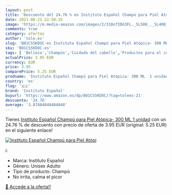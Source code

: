 ```yaml
---
layout: post
title: 'Descuento del 24.76 % en Instituto Español Champú para Piel Atópi'
date: 2021-06-21 22:50:15
image: 'https://m.media-amazon.com/images/I/318ofIDG3FL._SL500_._SL400_.jpg'
comments: true
category: ofertas
author: 'tole.es'
slug: 'B01CS5KDOC-es Instituto Español Champú para Piel Atópica- 300 ML 1 unidad'
sku: 'B01CS5KDOC-es'
tags: [ 'Belleza','Champús','Cuidado del cabello','Productos para el cuidado del cabello','champú','español','instituto','instituto español', ]
actualPrice: 3.95 EUR
currency: EUR
price: 3.95
comparePrice: 5.25 EUR
prodname: 'Instituto Español Champú para Piel Atópica- 300 ML  1 unidad'
country: 'es'
flag: '🇪🇸'
brand: 'Instituto Español'
buyurl: 'https://www.amazon.es/dp/B01CS5KDOC/?tag=tolees-21'
descuento: '24.76'
average: '3.87484848484848'
---
```


Tienes [Instituto Español Champú para Piel Atópica- 300 ML  1 unidad](https://www.amazon.es/dp/B01CS5KDOC/?tag=tolees-21) con un 24.76 % de descuento con precio de oferta de 3.95 EUR (original: 5.25 EUR) en el siguiente enlace!

[![Instituto Español Champú para Piel Atópi](https://m.media-amazon.com/images/I/318ofIDG3FL._SL500_._SL400_.jpg)](https://www.amazon.es/dp/B01CS5KDOC/?tag=tolees-21)

ℹ️:

- Marca: Instituto Español
- Género: Unisex Adulto
- Tipo de producto: Champú
- No irrita, calma el picor

[🛒 Accede a la oferta!!](https://www.amazon.es/dp/B01CS5KDOC/?tag=tolees-21)
